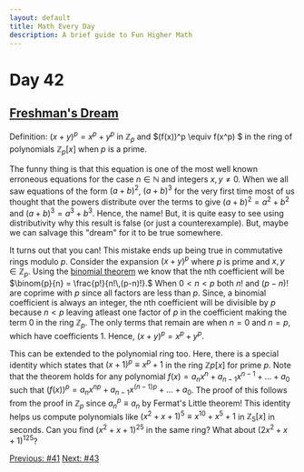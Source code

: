 ```yaml
---
layout: default
title: Math Every Day
description: A brief guide to Fun Higher Math
---
```

# Day 42

## [Freshman's Dream](https://en.wikipedia.org/wiki/Freshman%27s_dream)

Definition: $(x+y)^p=x^p+y^p$ in $\mathbb{Z}_p$ and $(f(x))^p \equiv f(x^p) $ in the ring of polynomials $\mathbb{Z}_p[x]$ when $p$ is a prime.

The funny thing is that this equation is one of the most well known erroneous equations for the case $n\in \mathbb{N}$ and integers $x,y\neq 0$. When we all saw equations of the form $(a+b)^2$, $(a+b)^3$ for the very first time most of us thought that the powers distribute over the terms to give $(a+b)^2=a^2+b^2$ and $(a+b)^3=a^3+b^3$. Hence, the name! But, it is quite easy to see using distributivity why this result is false (or just a counterexample). But, maybe we can salvage this "dream" for it to be true somewhere.

It turns out that you can! This mistake ends up being true in commutative rings modulo $p$. Consider the expansion $(x+y)^p$ where $p$ is prime and $x,y\in \mathbb{Z}_p$. Using the [binomial theorem](https://en.wikipedia.org/wiki/Binomial_theorem) we know that the nth coefficient will be $\binom{p}{n} = \frac{p!}{n!\,(p-n)!}.$ When $0<n<p$ both $n!$ and $(p-n)!$ are coprime with $p$ since all factors are less than $p$. Since, a binomial coefficient is always an integer, the nth coefficient will be divisible by $p$ because $n<p$ leaving atleast one factor of $p$ in the coefficient making the term $0$ in the ring $\mathbb{Z}_p$. The only terms that remain are when $n=0$ and $n=p$, which have coefficients $1$. Hence, $(x+y)^p=x^p+y^p$.

This can be extended to the polynomial ring too. Here, there is a special identity which states that $(x+1)^p\equiv x^p+1$ in the ring $\mathbb{Z}p[x]$ for prime $p$. Note that the theorem holds for any polynomial $f(x)=a_nx^n+a_{n-1}x^{n-1}+\ldots +a_0$ such that $(f(x))^p = a_nx^{np}+a_{n-1}x^{(n-1)p}+\ldots +a_0$.  The proof of this follows from the proof in $\mathbb{Z}_p$ since $a_n^p\equiv a_n$ by Fermat's Little theorem! This identity helps us compute polynomials like $(x^2+x+1)^{5}\equiv x^{10}+x^{5}+1$ in $\mathbb{Z}_5[x]$ in seconds. Can you find $(x^2+x+1)^{25}$ in the same ring? What about $(2x^2+x+1)^{125}$?



<div class="day-nav-wrapper">
  <a href="./day41.html" class="day-nav__link">Previous: #41</a>
  <a href="./day43.html" class="day-nav__link">Next: #43</a>
</div>


